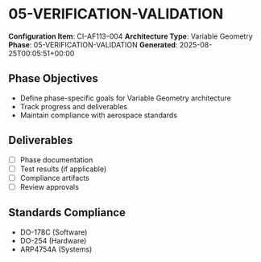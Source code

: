 # 05-VERIFICATION-VALIDATION

**Configuration Item**: CI-AF113-004
**Architecture Type**: Variable Geometry
**Phase**: 05-VERIFICATION-VALIDATION
**Generated**: 2025-08-25T00:05:51+00:00

## Phase Objectives
- Define phase-specific goals for Variable Geometry architecture
- Track progress and deliverables
- Maintain compliance with aerospace standards

## Deliverables
- [ ] Phase documentation
- [ ] Test results (if applicable)
- [ ] Compliance artifacts
- [ ] Review approvals

## Standards Compliance
- DO-178C (Software)
- DO-254 (Hardware)
- ARP4754A (Systems)
